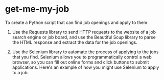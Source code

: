 # get-me-my-job

To create a Python script that can find job openings and apply to them

1) Use the Requests library to send HTTP requests to the website of a job search engine or job board, and use the Beautiful Soup library to parse the HTML response and extract the data for the job openings.

2) Use the Selenium library to automate the process of applying to the jobs that you find. Selenium allows you to programmatically control a web browser, so you can fill out online forms and click buttons to submit applications. Here's an example of how you might use Selenium to apply to a job.
